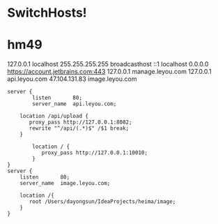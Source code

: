 # SwitchHosts!

# hm49
127.0.0.1	localhost
255.255.255.255	broadcasthost
::1             localhost
0.0.0.0 https://account.jetbrains.com:443
127.0.0.1 manage.leyou.com
127.0.0.1 api.leyou.com
47.104.131.83 image.leyou.com



	server {
        	listen       80;
        	server_name  api.leyou.com;

		location /api/upload {
		   proxy_pass http://127.0.0.1:8082;
		   rewrite "^/api/(.*)$" /$1 break;
		}

	        location / {
        	   proxy_pass http://127.0.0.1:10010;
        	}
	}
	server {
		listen	     80;
		server_name  image.leyou.com;
		
		location /{
		   root /Users/dayongsun/IdeaProjects/heima/image;
		}
	}
